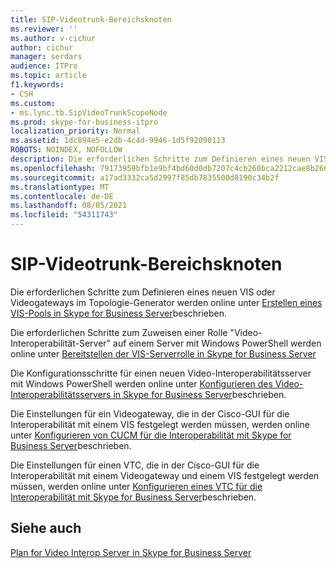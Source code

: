 ```yaml
---
title: SIP-Videotrunk-Bereichsknoten
ms.reviewer: ''
ms.author: v-cichur
author: cichur
manager: serdars
audience: ITPro
ms.topic: article
f1.keywords:
- CSH
ms.custom:
- ms.lync.tb.SipVideoTrunkScopeNode
ms.prod: skype-for-business-itpro
localization_priority: Normal
ms.assetid: 1dc894e5-e2db-4c4d-9946-1d5f92090113
ROBOTS: NOINDEX, NOFOLLOW
description: Die erforderlichen Schritte zum Definieren eines neuen VIS oder Videogateways im Topologie-Generator werden online unter Erstellen eines VIS-Pools in Skype for Business Server beschrieben.
ms.openlocfilehash: 79173959bfb1e9bf4bd60d0db7207c4cb260bca2212cae8b260704f8e3ce4580
ms.sourcegitcommit: a17ad3332ca5d2997f85db7835500d8190c34b2f
ms.translationtype: MT
ms.contentlocale: de-DE
ms.lasthandoff: 08/05/2021
ms.locfileid: "54311743"
---
```

# <a name="sip-video-trunk-scope-node"></a>SIP-Videotrunk-Bereichsknoten
 
Die erforderlichen Schritte zum Definieren eines neuen VIS oder Videogateways im Topologie-Generator werden online unter [Erstellen eines VIS-Pools in Skype for Business Server](../../../deploy/deploy-video-interop-server/create-a-vis-pool.md)beschrieben.
  
Die erforderlichen Schritte zum Zuweisen einer Rolle "Video-Interoperabilität-Server" auf einem Server mit Windows PowerShell werden online unter [Bereitstellen der VIS-Serverrolle in Skype for Business Server](../../../deploy/deploy-video-interop-server/deploy-the-vis-server-role.md)
  
Die Konfigurationsschritte für einen neuen Video-Interoperabilitätsserver mit Windows PowerShell werden online unter [Konfigurieren des Video-Interoperabilitätsservers in Skype for Business Server](../../../deploy/deploy-video-interop-server/configure-the-vis.md)beschrieben.
  
 Die Einstellungen für ein Videogateway, die in der Cisco-GUI für die Interoperabilität mit einem VIS festgelegt werden müssen, werden online unter [Konfigurieren von CUCM für die Interoperabilität mit Skype for Business Server](../../../deploy/deploy-video-interop-server/configure-cucm-for-interoperation.md)beschrieben.
  
 Die Einstellungen für einen VTC, die in der Cisco-GUI für die Interoperabilität mit einem Videogateway und einem VIS festgelegt werden müssen, werden online unter [Konfigurieren eines VTC für die Interoperabilität mit Skype for Business Server](../../../deploy/deploy-video-interop-server/configure-a-vtc-for-interoperation.md)beschrieben.
  
## <a name="see-also"></a>Siehe auch

[Plan for Video Interop Server in Skype for Business Server](../../../plan-your-deployment/video-interop-server.md)
